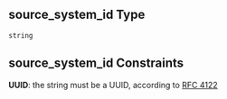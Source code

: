 ## source\_system\_id Type

`string`

## source\_system\_id Constraints

**UUID**: the string must be a UUID, according to [RFC 4122](https://tools.ietf.org/html/rfc4122 "check the specification")
